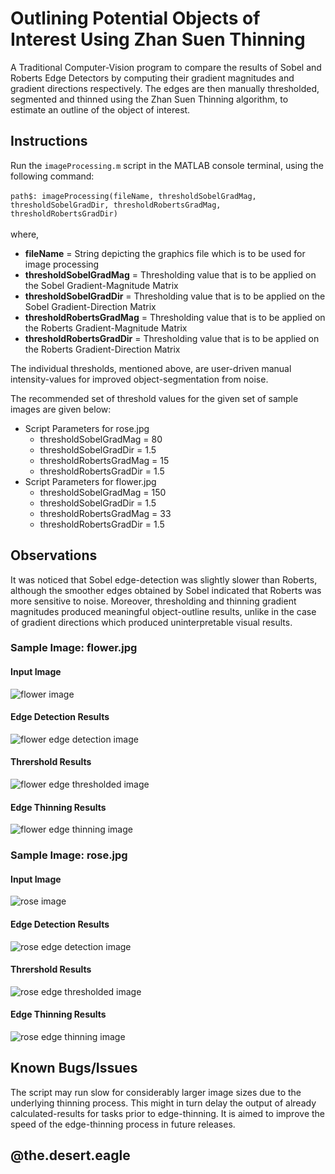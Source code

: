 # Outlining Potential Objects of Interest Using Zhan Suen Thinning   
A Traditional Computer-Vision program to compare the results of Sobel and Roberts Edge Detectors by computing their gradient magnitudes and gradient directions respectively. The edges are then manually thresholded, segmented and thinned using the Zhan Suen Thinning algorithm, to estimate an outline of the object of interest.     

## Instructions
Run the `imageProcessing.m` script in the MATLAB console terminal, using the following command: </br> </br>
`path$: imageProcessing(fileName, thresholdSobelGradMag, thresholdSobelGradDir, thresholdRobertsGradMag, thresholdRobertsGradDir)` </br> </br>
where, </br>
- **fileName**                 = String depicting the graphics file which is to be used for image processing </br>
- **thresholdSobelGradMag**    = Thresholding value that is to be applied on the Sobel Gradient-Magnitude Matrix
- **thresholdSobelGradDir**    = Thresholding value that is to be applied on the Sobel Gradient-Direction Matrix
- **thresholdRobertsGradMag**  = Thresholding value that is to be applied on the Roberts Gradient-Magnitude Matrix
- **thresholdRobertsGradDir**  = Thresholding value that is to be applied on the Roberts Gradient-Direction Matrix

The individual thresholds, mentioned above, are user-driven manual intensity-values for improved object-segmentation from noise.

The recommended set of threshold values for the given set of sample images are given below:
- Script Parameters for rose.jpg
  - thresholdSobelGradMag = 80
  - thresholdSobelGradDir = 1.5
  - thresholdRobertsGradMag = 15
  - thresholdRobertsGradDir = 1.5
- Script Parameters for flower.jpg
  - thresholdSobelGradMag = 150
  - thresholdSobelGradDir = 1.5
  - thresholdRobertsGradMag = 33
  - thresholdRobertsGradDir = 1.5

## Observations
It was noticed that Sobel edge-detection was slightly slower than Roberts, although the smoother edges obtained by Sobel indicated that Roberts was more sensitive to noise. Moreover, thresholding and thinning gradient magnitudes produced meaningful object-outline results, unlike in the case of gradient directions which produced uninterpretable visual results.
### Sample Image: flower.jpg
#### Input Image
![flower image](/flower.jpg)
#### Edge Detection Results
![flower edge detection image](/docImg/flEdgeDetect.PNG)
#### Thrershold Results
![flower edge thresholded image](/docImg/flThresh.PNG)
#### Edge Thinning Results
![flower edge thinning image](/docImg/flEdgeThin.PNG)
### Sample Image: rose.jpg
#### Input Image
![rose image](/rose.jpg)
#### Edge Detection Results
![rose edge detection image](/docImg/roEdgeDetect.PNG)
#### Thrershold Results
![rose edge thresholded image](/docImg/roThresh.PNG)
#### Edge Thinning Results
![rose edge thinning image](/docImg/roEdgeThin.PNG)

## Known Bugs/Issues
The script may run slow for considerably larger image sizes due to the underlying thinning process. This might in turn delay the output of already calculated-results for tasks prior to edge-thinning. It is aimed to improve the speed of the edge-thinning process in future releases.

## @the.desert.eagle
